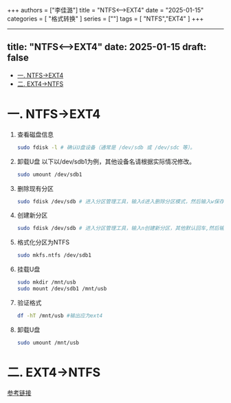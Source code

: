 +++
authors = ["李佳潞"]
title = "NTFS<-->EXT4"
date = "2025-01-15"
categories = [
    "格式转换"
]
series = [""]
tags = [
   "NTFS","EXT4"
]
+++

---
title: "NTFS<-->EXT4"
date: 2025-01-15
draft: false
---
- [一. NTFS-\>EXT4](#一-ntfs-ext4)
- [二. EXT4-\>NTFS](#二-ext4-ntfs)

# 一. NTFS->EXT4
1. 查看磁盘信息
    ```bash
    sudo fdisk -l # 确认U盘设备（通常是 /dev/sdb 或 /dev/sdc 等）。
    ```
2. 卸载U盘
    以下以/dev/sdb1为例，其他设备名请根据实际情况修改。
    ```bash
    sudo umount /dev/sdb1
    ```
3. 删除现有分区
    ```bash
    sudo fdisk /dev/sdb # 进入分区管理工具，输入d进入删除分区模式，然后输入w保存修改。
    ```

4. 创建新分区
    ```bash
    sudo fdisk /dev/sdb # 进入分区管理工具，输入n创建新分区，其他默认回车,然后输入w保存修改。
    ```

5. 格式化分区为NTFS
    ```bash
    sudo mkfs.ntfs /dev/sdb1
    ```

6. 挂载U盘
    ```bash
    sudo mkdir /mnt/usb
    sudo mount /dev/sdb1 /mnt/usb
    ```

7. 验证格式
    ```bash
    df -hT /mnt/usb #输出应为ext4
    ```

8. 卸载U盘
    ```bash
    sudo umount /mnt/usb
    ```


# 二. EXT4->NTFS

[参考链接](https://blog.csdn.net/weixin_43681705/article/details/125040908)